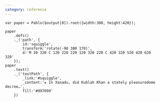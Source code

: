 ```yaml
---
category: reference
---
```

    
    var paper = Pablo($output[0]).root({width:300, height:420});

    paper
        .defs()
        ._('path', {
            id:'squiggle',
            transform:'rotate(-90 300 170)',
            d:'M 20 320 C 120 220 220 120 320 220 C 420 320 520 420 620 320'
        });
    paper
        .text()
        ._('textPath', {
            _link:'#squiggle',
            _content:'★ In Xanadu, did Kublah Khan a stately pleasuredome decree…',
            fill:'#997099'
        })
